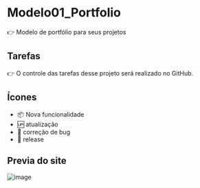 # Modelo01_Portfolio

 :point_right: Modelo de portfólio para seus projetos

## Tarefas

:point_right: O controle das tarefas desse projeto será realizado no GitHub.

## Ícones
- :package: Nova funcionalidade
- :up: atualização
- :lady_beetle: correção de bug
- :checkered_flag: release

## Previa do site

![image](https://user-images.githubusercontent.com/14182590/159287043-e67bc4a9-577e-46ba-aaf0-9c2cdb27ef49.png)

